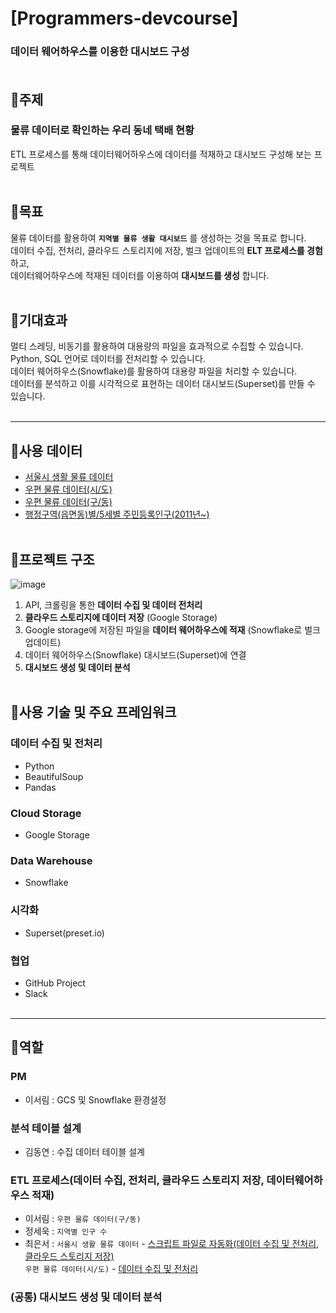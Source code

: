 # [Programmers-devcourse]
### 데이터 웨어하우스를 이용한 대시보드 구성<br><br>
## 📍주제<br>
### 물류 데이터로 확인하는 우리 동네 택배 현황
ETL 프로세스를 통해 데이터웨어하우스에 데이터를 적재하고 대시보드 구성해 보는 프로젝트
<br/>
<br/>
## 📍목표
물류 데이터를 활용하여 __`지역별 물류 생활 대시보드`__ 를 생성하는 것을 목표로 합니다.<br>
데이터 수집, 전처리, 클라우드 스토리지에 저장, 벌크 업데이트의 __ELT 프로세스를 경험__ 하고, <br>
데이터웨어하우스에 적재된 데이터를 이용하여 __대시보드를 생성__ 합니다.<br><br>
## 📍기대효과
멀티 스레딩, 비동기를 활용하여 대용량의 파일을 효과적으로 수집할 수 있습니다.<br>
Python, SQL 언어로 데이터를 전처리할 수 있습니다.<br>
데이터 웨어하우스(Snowflake)를 활용하여 대용량 파일을 처리할 수  있습니다.<br>
데이터를 분석하고 이를 시각적으로 표현하는 데이터 대시보드(Superset)를 만들 수 있습니다.<br><br>

------------

## 📌사용 데이터
- [서울시 생활 물류 데이터](https://data.seoul.go.kr/dataList/OA-21866/S/1/datasetView.do)<br>
- [우편 물류 데이터(시/도)](https://www.koreapost.go.kr/)<br>
- [우편 물류 데이터(구/동)](https://kdx.kr/data/view/31129)<br>
- [행정구역(읍면동)별/5세별 주민등록인구(2011년~)](https://kosis.kr/statHtml/statHtml.do?orgId=101&tblId=DT_1B04005N&conn_path=I2)<br><br>
## 📌프로젝트 구조
![image](https://github.com/Logistics-Devcourse/Data-ETL/assets/77157003/b4ec0647-5d8c-4744-bf37-bfcc24e1d15e) <br>
1. API, 크롤링을 통한 __데이터 수집 및 데이터 전처리__
2. __클라우드 스토리지에 데이터 저장__ (Google Storage)
3. Google storage에 저장된 파일을 __데이터 웨어하우스에 적재__ (Snowflake로 벌크 업데이트)
4. 데이터 웨어하우스(Snowflake) 대시보드(Superset)에 연결
5. __대시보드 생성 및 데이터 분석__ <br><br>
## 📌사용 기술 및 주요 프레임워크
### 데이터 수집 및 전처리
- Python
- BeautifulSoup
- Pandas<br>
### Cloud Storage
- Google Storage<br>
### Data Warehouse
- Snowflake<br>
### 시각화
- Superset(preset.io)<br>
### 협업
- GitHub Project
- Slack<br><br>

-----------
## 🫵역할
### PM
- 이서림 : GCS 및 Snowflake 환경설정
### 분석 테이블 설계
- 김동연 : 수집 데이터 테이블 설계
### ETL 프로세스(데이터 수집, 전처리, 클라우드 스토리지 저장, 데이터웨어하우스 적재)
- 이서림 : `우편 물류 데이터(구/동)`
- 정세욱 : `지역별 인구 수`
- 최은서 : `서울시 생활 물류 데이터` - [스크립트 파일로 자동화(데이터 수집 및 전처리, 클라우드 스토리지 저장)](https://github.com/Logistics-Devcourse/Data-ETL/blob/main/AUTO_ETL_seoul_life_logistics.py)<br>
            `우편 물류 데이터(시/도)` - [데이터 수집 및 전처리](https://github.com/Logistics-Devcourse/Data-ETL/blob/main/Scrapping_sido_delivery_info.ipynb)
### (공통) 대시보드 생성 및 데이터 분석

